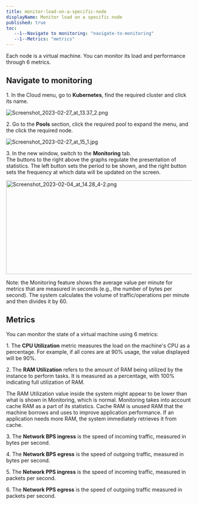 ```yaml
---
title: monitor-load-on-a-specific-node
displayName: Monitor load on a specific node
published: true
toc:
   --1--Navigate to monitoring: "navigate-to-monitoring"
   --1--Metrics: "metrics"
---
```

  

Each node is a virtual machine. You can monitor its load and performance through 6 metrics.

Navigate to monitoring
----------------------

1\. In the Cloud menu, go to **Kubernetes**, find the required cluster and click its name.

<img src="https://support.gcore.com/hc/article_attachments/13348768823569" alt="Screenshot_2023-02-27_at_13.37_2.png">

2\. Go to the **Pools** section, click the required pool to expand the menu, and the click the required node.

<img src="https://support.gcore.com/hc/article_attachments/13348772802833" alt="Screenshot_2023-02-27_at_15_1.jpg">

3\. In the new window, switch to the **Monitoring** tab.  
The buttons to the right above the graphs regulate the presentation of statistics. The left button sets the period to be shown, and the right button sets the frequency at which data will be updated on the screen.

<img src="https://support.gcore.com/hc/article_attachments/13348867859473" alt="Screenshot_2023-02-04_at_14.28_4-2.png" width="554" height="254">

Note: the Monitoring feature shows the average value per minute for metrics that are measured in seconds (e.g., the number of bytes per second). The system calculates the volume of traffic/operations per minute and then divides it by 60.

Metrics
-------

You can monitor the state of a virtual machine using 6 metrics:

1\. The **CPU Utilization** metric measures the load on the machine's CPU as a percentage. For example, if all cores are at 90% usage, the value displayed will be 90%.

2\. The **RAM Utilization** refers to the amount of RAM being utilized by the instance to perform tasks. It is measured as a percentage, with 100% indicating full utilization of RAM.

The RAM Utilization value inside the system might appear to be lower than what is shown in Monitoring, which is normal. Monitoring takes into account cache RAM as a part of its statistics. Cache RAM is unused RAM that the machine borrows and uses to improve application performance. If an application needs more RAM, the system immediately retrieves it from cache.

3\. The **Network BPS ingress** is the speed of incoming traffic, measured in bytes per second.

4\. The **Network BPS egress** is the speed of outgoing traffic, measured in bytes per second.

5\. The **Network PPS ingress** is the speed of incoming traffic, measured in packets per second.

6\. The **Network PPS egress** is the speed of outgoing traffic measured in packets per second.